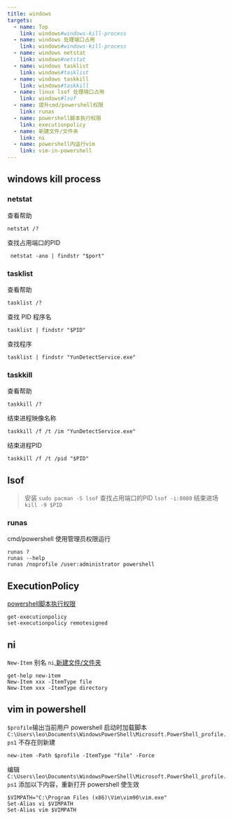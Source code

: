 ```yaml
---
title: windows
targets:
  - name: Top
    link: windows#windows-kill-process
  - name: windows 处理端口占用
    link: windows#windows-kill-process
  - name: windows netstat
    link: windows#netstat
  - name: windows tasklist
    link: windows#tasklist
  - name: windows taskkill
    link: windows#taskkill
  - name: linux lsof 处理端口占用
    link: windows#lsof
  - name: 提升cmd/powershell权限
    link: runas
  - name: powershell脚本执行权限
    link: executionpolicy
  - name: 新建文件/文件夹
    link: ni
  - name: powershell内运行vim
    link: vim-in-powershell
---
```


## windows kill process

### netstat

查看帮助
```
netstat /?
```

查找占用端口的PID
```
 netstat -ano | findstr "$port"
```

### tasklist

查看帮助
```
tasklist /?
```

查找 PID 程序名
```
tasklist | findstr "$PID"
```

查找程序
```
tasklist | findstr "YunDetectService.exe"
```

### taskkill

查看帮助
```
taskkill /?
```

结束进程映像名称
```
taskkill /f /t /im "YunDetectService.exe"
```

结束进程PID
```
taskkill /f /t /pid "$PID"
```

## lsof

> 安装 `sudo pacman -S lsof`
> 查找占用端口的PID `lsof -i:8080`
> 结束进场 `kill -9 $PID`

### runas

cmd/powershell 使用管理员权限运行
```
runas ?
runas --help
runas /noprofile /user:administrator powershell
```

## ExecutionPolicy

[powershell脚本执行权限](https://learn.microsoft.com/zh-cn/training/modules/create-run-scripts-use-windows-powershell/6-run-scripts-set-execution-policy)
```
get-executionpolicy
set-executionpolicy remotesigned
```

## ni

`New-Item` 别名 `ni`,[新建文件/文件夹](https://learn.microsoft.com/zh-cn/powershell/module/microsoft.powershell.management/new-item?view=powershell-5.1)
```
get-help new-item
New-Item xxx -ItemType file
New-Item xxx -ItemType directory
```

## vim in powershell

`$profile`输出当前用户 powershell 启动时加载脚本
`C:\Users\leo\Documents\WindowsPowerShell\Microsoft.PowerShell_profile.ps1`
不存在则新建
```
new-item -Path $profile -ItemType "file" -Force
```
编辑`C:\Users\leo\Documents\WindowsPowerShell\Microsoft.PowerShell_profile.ps1`
添加以下内容，重新打开 powershell 使生效
```
$VIMPATH="C:\Program Files (x86)\Vim\vim90\vim.exe" 
Set-Alias vi $VIMPATH 
Set-Alias vim $VIMPATH
```
